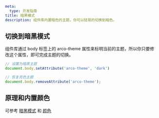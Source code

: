 ```yaml
meta:
  type: 开发指南
title: 暗黑模式
description: 组件库内置暗色的主题，你可以轻易的切换到暗色。
```

## 切换到暗黑模式

组件库通过 body 标签上的 arco-theme 属性来标明当前的主题，所以你只要修改这个属性，即可完成主题的切换。

```ts
// 设置为暗黑主题
document.body.setAttribute('arco-theme', 'dark')

// 恢复亮色主题
document.body.removeAttribute('arco-theme');
```

## 原理和内置颜色

可参考 [暗黑模式](https://arco.design/react/docs/palette) 和 [颜色](https://arco.design/react/docs/palette)
